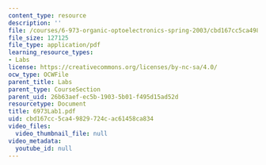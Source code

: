 ```yaml
---
content_type: resource
description: ''
file: /courses/6-973-organic-optoelectronics-spring-2003/cbd167cc5ca49829724cac61458ca834_6973Lab1.pdf
file_size: 127125
file_type: application/pdf
learning_resource_types:
- Labs
license: https://creativecommons.org/licenses/by-nc-sa/4.0/
ocw_type: OCWFile
parent_title: Labs
parent_type: CourseSection
parent_uid: 26b63aef-ec5b-1903-5b01-f495d15ad52d
resourcetype: Document
title: 6973Lab1.pdf
uid: cbd167cc-5ca4-9829-724c-ac61458ca834
video_files:
  video_thumbnail_file: null
video_metadata:
  youtube_id: null
---
```

